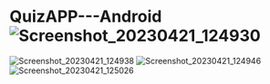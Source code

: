# QuizAPP---Android![Screenshot_20230421_124930](https://user-images.githubusercontent.com/99633637/233569496-d75f2c85-2a4d-4ac6-b23a-9986a7540e86.jpg)
![Screenshot_20230421_124938](https://user-images.githubusercontent.com/99633637/233569736-79579e40-51c3-49d2-918b-c5930c29cd03.jpg)
![Screenshot_20230421_124946](https://user-images.githubusercontent.com/99633637/233569784-ccbb1e36-ff16-48b2-a66f-d37006ed5622.jpg)
![Screenshot_20230421_125026](https://user-images.githubusercontent.com/99633637/233569805-8b351eea-4970-4978-ad99-e3144b0d4793.jpg)
